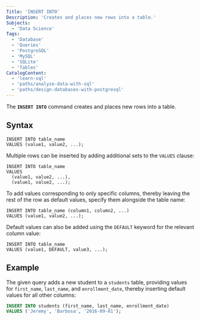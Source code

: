 ```yaml
---
Title: 'INSERT INTO'
Description: 'Creates and places new rows into a table.'
Subjects:
  - 'Data Science'
Tags:
  - 'Database'
  - 'Queries'
  - 'PostgreSQL'
  - 'MySQL'
  - 'SQLite'
  - 'Tables'
CatalogContent:
  - 'learn-sql'
  - 'paths/analyze-data-with-sql'
  - 'paths/design-databases-with-postgresql'
---
```


The **`INSERT INTO`** command creates and places new rows into a table.

## Syntax

```pseudo
INSERT INTO table_name
VALUES (value1, value2, ...);
```

Multiple rows can be inserted by adding additional sets to the `VALUES` clause:

```pseudo
INSERT INTO table_name
VALUES
  (value1, value2, ...),
  (value1, value2, ...);
```

To add values corresponding to only specific columns, thereby leaving the rest of the row as default values, specify them alongside the table name:

```pseudo
INSERT INTO table_name (column1, column2, ...)
VALUES (value1, value2, ...);
```

Default values can also be added using the `DEFAULT` keyword for the relevant column value:

```pseudo
INSERT INTO table_name
VALUES (value1, DEFAULT, value3, ...);
```

## Example

The given query adds a new student to a `students` table, providing values for `first_name`, `last_name`, and `enrollment_date`, thereby inserting default values for all other columns:

```sql
INSERT INTO students (first_name, last_name, enrollment_date)
VALUES ('Jeremy', 'Barbosa', '2016-09-01');
```
